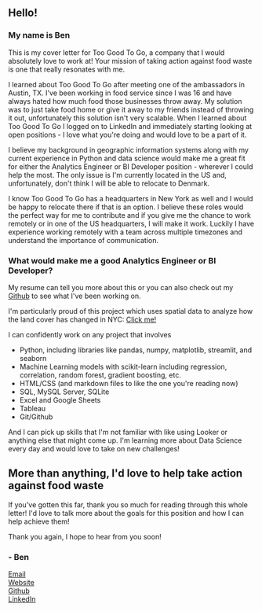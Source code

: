## Hello!

### My name is Ben    
This is my cover letter for Too Good To Go, a company that I would absolutely love to work at! Your mission of taking action against food waste is one that really resonates with me.

I learned about Too Good To Go after meeting one of the ambassadors in Austin, TX. I've been working in food service since I was 16 and have always hated how much food those businesses throw away. My solution was to just take food home or give it away to my friends instead of throwing it out, unfortunately this solution isn't very scalable. When I learned about Too Good To Go I logged on to LinkedIn and immediately starting looking at open positions - I love what you're doing and would love to be a part of it.

I believe my background in geographic information systems along with my current experience in Python and data science would make me a great fit for either the Analytics Engineer or BI Developer position - wherever I could help the most. The only issue is I'm currently located in the US and, unfortunately, don't think I will be able to relocate to Denmark. 

I know Too Good To Go has a headquarters in New York as well and I would be happy to relocate there if that is an option. I believe these roles would the perfect way for me to contribute and if you give me the chance to work remotely or in one of the US headquarters, I will make it work. Luckily I have experience working remotely with a team across multiple timezones and understand the importance of communication.

### What would make me a good Analytics Engineer or BI Developer?

My resume can tell you more about this or you can also check out my [Github](https://github.com/Bench-amblee?tab=repositories) to see what I've been working on. 

I'm particularly proud of this project which uses spatial data to analyze how the land cover has changed in NYC: [Click me!](https://share.streamlit.io/bench-amblee/arcpy/main/nyc_site.py)

I can confidently work on any project that involves
- Python, including libraries like pandas, numpy, matplotlib, streamlit, and seaborn
- Machine Learning models with scikit-learn including regression, correlation, random forest, gradient boosting, etc.
- HTML/CSS (and markdown files to like the one you're reading now)
- SQL, MySQL Server, SQLite
- Excel and Google Sheets
- Tableau
- Git/Github  

And I can pick up skills that I'm not familiar with like using Looker or anything else that might come up. I'm learning more about Data Science every day and would love to take on new challenges!

## More than anything, I'd love to help take action against food waste
If you've gotten this far, thank you so much for reading through this whole letter! I'd love to talk more about the goals for this position and how I can help achieve them!        

Thank you again, I hope to hear from you soon!  
### - Ben    

[Email](ben@benchamblee.blog)   
[Website](https://benchamblee.blog/)    
[Github](https://github.com/Bench-amblee)    
[LinkedIn](https://www.linkedin.com/in/ben-chamblee-he-him-354245a3/)    
